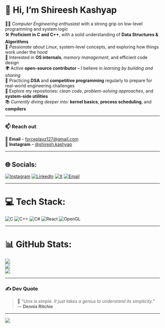# 👋 Hi, I’m **Shireesh Kashyap**

👨‍💻 *Computer Engineering enthusiast* with a strong grip on low-level programming and system logic  
🛠️ **Proficient in C and C++**, with a solid understanding of **Data Structures & Algorithms**  
🐧 *Passionate about Linux*, system-level concepts, and exploring how things work under the hood  
🧠 Interested in **OS internals**, *memory management*, and efficient code design  
🌍 Active **open-source contributor** – I believe in *learning by building and sharing*  
🧩 Practicing **DSA** and **competitive programming** regularly to prepare for real-world engineering challenges  
📂 Explore my repositories: *clean code*, *problem-solving approaches*, and **system-side utilities**  
📚 *Currently diving deeper into:* **kernel basics**, **process scheduling**, and **compilers**

---

### 📫 Reach out  
📧 **Email** – [forceplayz127@gmail.com](mailto:forceplayz127@gmail.com)  
📸 **Instagram** – [@shiresh.kashyap](https://www.instagram.com/shiresh.kashyap/)

---


## 🌐 Socials:
[![Instagram](https://img.shields.io/badge/Instagram-%23E4405F.svg?logo=Instagram&logoColor=white)](https://www.instagram.com/shiresh.kashyap/) 
[![LinkedIn](https://img.shields.io/badge/LinkedIn-%230077B5.svg?logo=linkedin&logoColor=white)](https://www.linkedin.com/in/shireesh-kashyap-48885b343/) 
[![X](https://img.shields.io/badge/X-black.svg?logo=X&logoColor=white)](https://x.com/Sh123e5hK45hy49) 
[![Email](https://img.shields.io/badge/Email-D14836?logo=gmail&logoColor=white)](mailto:forceplayz127@gmail.com)

---

# 💻 Tech Stack:
![C](https://img.shields.io/badge/c-%2300599C.svg?style=for-the-badge&logo=c&logoColor=white) 
![C++](https://img.shields.io/badge/c++-%2300599C.svg?style=for-the-badge&logo=c%2B%2B&logoColor=white) 
![C#](https://img.shields.io/badge/c%23-%23239120.svg?style=for-the-badge&logo=csharp&logoColor=white) 
![React](https://img.shields.io/badge/react-%2320232a.svg?style=for-the-badge&logo=react&logoColor=%2361DAFB) 
![OpenGL](https://img.shields.io/badge/OpenGL-white?logo=OpenGL&style=for-the-badge)

---

# 📊 GitHub Stats:
![](https://github-readme-stats.vercel.app/api?username=Sh123e5h&theme=nord&hide_border=false&include_all_commits=false&count_private=false)<br/>
![](https://nirzak-streak-stats.vercel.app/?user=Sh123e5h&theme=nord&hide_border=false)<br/>
![](https://github-readme-stats.vercel.app/api/top-langs/?username=Sh123e5h&theme=nord&hide_border=false&include_all_commits=false&count_private=false&layout=compact)

---


### ✍️ Dev Quote
> 🧠 *“Unix is simple. It just takes a genius to understand its simplicity.”* — **Dennis Ritchie**

---

[![](https://visitcount.itsvg.in/api?id=Sh123e5h&icon=0&color=0)](https://visitcount.itsvg.in)

<!-- Proudly created with GPRM ( https://gprm.itsvg.in ) -->
